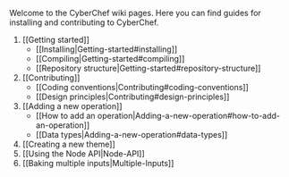 Welcome to the CyberChef wiki pages. Here you can find guides for installing and contributing to CyberChef.


1. [[Getting started]]
    - [[Installing|Getting-started#installing]]
    - [[Compiling|Getting-started#compiling]]
    - [[Repository structure|Getting-started#repository-structure]]
2. [[Contributing]]
    - [[Coding conventions|Contributing#coding-conventions]]
    - [[Design principles|Contributing#design-principles]]
3. [[Adding a new operation]]
    - [[How to add an operation|Adding-a-new-operation#how-to-add-an-operation]]
    - [[Data types|Adding-a-new-operation#data-types]]
4. [[Creating a new theme]]
5. [[Using the Node API|Node-API]]
6. [[Baking multiple inputs|Multiple-Inputs]]